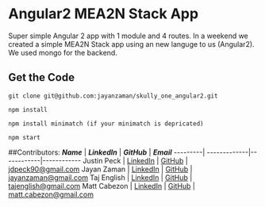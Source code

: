 # Angular2 MEA2N Stack App

Super simple Angular 2 app with 1 module and 4 routes. In a weekend we created a simple MEA2N Stack app using an new languge to us (Angular2). We used mongo for the backend.


## Get the Code
```
git clone git@github.com:jayanzaman/skully_one_angular2.git

npm install

npm install minimatch (if your minimatch is depricated)

npm start

```
##Contributors:
**_Name_** | **_LinkedIn_** | **_GitHub_** | **_Email_**
---------| -------------|------------|------------
Justin Peck | [LinkedIn](https://www.linkedin.com/in/jdpeck90) | [GitHub](https://github.com/jdpeck90) | jdpeck90@gmail.com
Jayan Zaman | [LinkedIn](https://www.linkedin.com/in/jayanzaman) | [GitHub](https://github.com/jayanzaman) | jayanzaman@gmail.com
Taj English | [LinkedIn](https://www.linkedin.com/in/taj-english) | [GitHub](https://github.com/itajenglish) | tajenglish@gmail.com
Matt Cabezon | [LinkedIn](https://www.linkedin.com/in/matthew-cabezon) | [GitHub](https://github.com/mcabz27) | matt.cabezon@gmail.com



